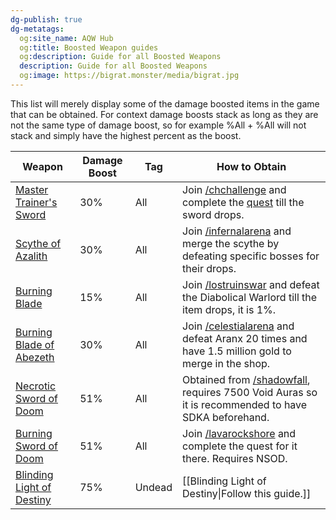 ```yaml
---
dg-publish: true
dg-metatags:
  og:site_name: AQW Hub
  og:title: Boosted Weapon guides
  og:description: Guide for all Boosted Weapons
  description: Guide for all Boosted Weapons
  og:image: https://bigrat.monster/media/bigrat.jpg
---
```

This list will merely display some of the damage boosted items in the game that can be obtained. For context damage boosts stack as long as they are not the same type of damage boost, so for example %All + %All will not stack and simply have the highest percent as the boost.

| Weapon                                                                                | Damage Boost | Tag    | How to Obtain                                                                                                                                                 |
| ------------------------------------------------------------------------------------- | ------------ | ------ | ------------------------------------------------------------------------------------------------------------------------------------------------------------- |
| [Master Trainer's Sword](http://aqwwiki.wikidot.com/master-trainer-s-sword)           | 30%          | All    | Join [/chchallenge](http://aqwwiki.wikidot.com/class-hall-challenge) and complete the [quest](http://aqwwiki.wikidot.com/psiae-s-quest) till the sword drops. |
| [Scythe of Azalith](http://aqwwiki.wikidot.com/scythe-of-azalith)                     | 30%          | All    | Join [/infernalarena](http://aqwwiki.wikidot.com/infernal-arena) and merge the scythe by defeating specific bosses for their drops.                           |
| [Burning Blade](http://aqwwiki.wikidot.com/burning-blade-2)                           | 15%          | All    | Join [/lostruinswar](http://aqwwiki.wikidot.com/lost-ruins-war) and defeat the Diabolical Warlord till the item drops, it is 1%.                              |
| [Burning Blade of Abezeth](http://aqwwiki.wikidot.com/burning-blade-of-abezeth)       | 30%          | All    | Join [/celestialarena](http://aqwwiki.wikidot.com/celestial-arena) and defeat Aranx 20 times and have 1.5 million gold to merge in the shop.                  |
| [Necrotic Sword of Doom](http://aqwwiki.wikidot.com/necrotic-sword-of-doom-sword)     | 51%          | All    | Obtained from [/shadowfall](http://aqwwiki.wikidot.com/shadowfall), requires 7500 Void Auras so it is recommended to have SDKA beforehand.                    |
| [Burning Sword of Doom](http://aqwwiki.wikidot.com/burning-sword-of-doom)             | 51%          | All    | Join [/lavarockshore](http://aqwwiki.wikidot.com/lavarock-shore) and complete the quest for it there. Requires NSOD.                                          |
| [Blinding Light of Destiny](http://aqwwiki.wikidot.com/blinding-light-of-destiny-axe) | 75%          | Undead | [[Blinding Light of Destiny\|Follow this guide.]]                                                                                                             |
